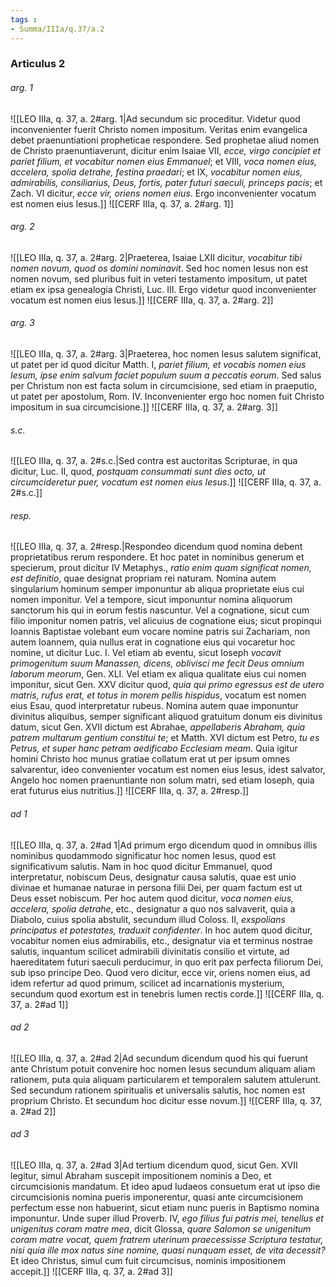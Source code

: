 ```yaml
---
tags : 
- Summa/IIIa/q.37/a.2
---
```


### Articulus 2

###### arg. 1
![[LEO IIIa, q. 37, a. 2#arg. 1|Ad secundum sic proceditur. Videtur quod inconvenienter fuerit Christo nomen impositum. Veritas enim evangelica debet praenuntiationi propheticae respondere. Sed prophetae aliud nomen de Christo praenuntiaverunt, dicitur enim Isaiae VII, *ecce, virgo concipiet et pariet filium, et vocabitur nomen eius Emmanuel*; et VIII, *voca nomen eius, accelera, spolia detrahe, festina praedari*; et IX, *vocabitur nomen eius, admirabilis, consiliarius, Deus, fortis, pater futuri saeculi, princeps pacis*; et Zach. VI dicitur, *ecce vir, oriens nomen eius*. Ergo inconvenienter vocatum est nomen eius Iesus.]]
![[CERF IIIa, q. 37, a. 2#arg. 1]]

###### arg. 2
![[LEO IIIa, q. 37, a. 2#arg. 2|Praeterea, Isaiae LXII dicitur, *vocabitur tibi nomen novum, quod os domini nominavit*. Sed hoc nomen Iesus non est nomen novum, sed pluribus fuit in veteri testamento impositum, ut patet etiam ex ipsa genealogia Christi, Luc. III. Ergo videtur quod inconvenienter vocatum est nomen eius Iesus.]]
![[CERF IIIa, q. 37, a. 2#arg. 2]]

###### arg. 3
![[LEO IIIa, q. 37, a. 2#arg. 3|Praeterea, hoc nomen Iesus salutem significat, ut patet per id quod dicitur Matth. I, *pariet filium, et vocabis nomen eius Iesum, ipse enim salvum faciet populum suum a peccatis eorum*. Sed salus per Christum non est facta solum in circumcisione, sed etiam in praeputio, ut patet per apostolum, Rom. IV. Inconvenienter ergo hoc nomen fuit Christo impositum in sua circumcisione.]]
![[CERF IIIa, q. 37, a. 2#arg. 3]]

###### s.c.
![[LEO IIIa, q. 37, a. 2#s.c.|Sed contra est auctoritas Scripturae, in qua dicitur, Luc. II, quod, *postquam consummati sunt dies octo, ut circumcideretur puer, vocatum est nomen eius Iesus*.]]
![[CERF IIIa, q. 37, a. 2#s.c.]]

###### resp.
![[LEO IIIa, q. 37, a. 2#resp.|Respondeo dicendum quod nomina debent proprietatibus rerum respondere. Et hoc patet in nominibus generum et specierum, prout dicitur IV Metaphys., *ratio enim quam significat nomen, est definitio*, quae designat propriam rei naturam. Nomina autem singularium hominum semper imponuntur ab aliqua proprietate eius cui nomen imponitur. Vel a tempore, sicut imponuntur nomina aliquorum sanctorum his qui in eorum festis nascuntur. Vel a cognatione, sicut cum filio imponitur nomen patris, vel alicuius de cognatione eius; sicut propinqui Ioannis Baptistae volebant eum vocare nomine patris sui Zachariam, non autem Ioannem, quia nullus erat in cognatione eius qui vocaretur hoc nomine, ut dicitur Luc. I. Vel etiam ab eventu, sicut Ioseph *vocavit primogenitum suum Manassen, dicens, oblivisci me fecit Deus omnium laborum meorum*, Gen. XLI. Vel etiam ex aliqua qualitate eius cui nomen imponitur, sicut Gen. XXV dicitur quod, *quia qui primo egressus est de utero matris, rufus erat, et totus in morem pellis hispidus*, vocatum est nomen eius Esau, quod interpretatur rubeus. Nomina autem quae imponuntur divinitus aliquibus, semper significant aliquod gratuitum donum eis divinitus datum, sicut Gen. XVII dictum est Abrahae, *appellaberis Abraham, quia patrem multarum gentium constitui te*; et Matth. XVI dictum est Petro, *tu es Petrus, et super hanc petram aedificabo Ecclesiam meam*. Quia igitur homini Christo hoc munus gratiae collatum erat ut per ipsum omnes salvarentur, ideo convenienter vocatum est nomen eius Iesus, idest salvator, Angelo hoc nomen praenuntiante non solum matri, sed etiam Ioseph, quia erat futurus eius nutritius.]]
![[CERF IIIa, q. 37, a. 2#resp.]]

###### ad 1
![[LEO IIIa, q. 37, a. 2#ad 1|Ad primum ergo dicendum quod in omnibus illis nominibus quodammodo significatur hoc nomen Iesus, quod est significativum salutis. Nam in hoc quod dicitur Emmanuel, quod interpretatur, nobiscum Deus, designatur causa salutis, quae est unio divinae et humanae naturae in persona filii Dei, per quam factum est ut Deus esset nobiscum. Per hoc autem quod dicitur, *voca nomen eius, accelera, spolia detrahe*, etc., designatur a quo nos salvaverit, quia a Diabolo, cuius spolia abstulit, secundum illud Coloss. II, *exspolians principatus et potestates, traduxit confidenter*. In hoc autem quod dicitur, vocabitur nomen eius admirabilis, etc., designatur via et terminus nostrae salutis, inquantum scilicet admirabili divinitatis consilio et virtute, ad haereditatem futuri saeculi perducimur, in quo erit pax perfecta filiorum Dei, sub ipso principe Deo. Quod vero dicitur, ecce vir, oriens nomen eius, ad idem refertur ad quod primum, scilicet ad incarnationis mysterium, secundum quod exortum est in tenebris lumen rectis corde.]]
![[CERF IIIa, q. 37, a. 2#ad 1]]

###### ad 2
![[LEO IIIa, q. 37, a. 2#ad 2|Ad secundum dicendum quod his qui fuerunt ante Christum potuit convenire hoc nomen Iesus secundum aliquam aliam rationem, puta quia aliquam particularem et temporalem salutem attulerunt. Sed secundum rationem spiritualis et universalis salutis, hoc nomen est proprium Christo. Et secundum hoc dicitur esse novum.]]
![[CERF IIIa, q. 37, a. 2#ad 2]]

###### ad 3
![[LEO IIIa, q. 37, a. 2#ad 3|Ad tertium dicendum quod, sicut Gen. XVII legitur, simul Abraham suscepit impositionem nominis a Deo, et circumcisionis mandatum. Et ideo apud Iudaeos consuetum erat ut ipso die circumcisionis nomina pueris imponerentur, quasi ante circumcisionem perfectum esse non habuerint, sicut etiam nunc pueris in Baptismo nomina imponuntur. Unde super illud Proverb. IV, *ego filius fui patris mei, tenellus et unigenitus coram matre mea*, dicit Glossa, *quare Salomon se unigenitum coram matre vocat, quem fratrem uterinum praecessisse Scriptura testatur, nisi quia ille mox natus sine nomine, quasi nunquam esset, de vita decessit?* Et ideo Christus, simul cum fuit circumcisus, nominis impositionem accepit.]]
![[CERF IIIa, q. 37, a. 2#ad 3]]

